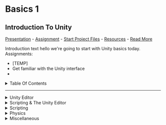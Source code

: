 # Basics 1

## Introduction To Unity

[Presentation]() -
[Assignment]() -
[Start Project Files]() -
[Resources]() - 
[Read More]()

Introduction text hello we're going to start with Unity basics today.
Assignments:
- [TEMP]
- Get familiar with the Unity interface
- 

<details>
<summary> Table Of Contents </summary>

- [Basics 1](#basics-1)
  - [Introduction To Unity](#introduction-to-unity)
    - [Project view](#project-view)
    - [Scene view](#scene-view)
    - [Hierarchy](#hierarchy)
    - [Game view](#game-view)
    - [Inspector](#inspector)
    - [Console](#console)
    - [Layers](#layers)
      - [Package Manager](#package-manager)
      - [Services](#services)
      - [Rendering -\> Lighting](#rendering---lighting)
      - [Animation \& Animator](#animation--animator)
      - [Audio Mixer](#audio-mixer)
      - [Profiler](#profiler)
      - [AI -\> Navigation](#ai---navigation)
  - [Scripting \& The Unity Editor](#scripting--the-unity-editor)
    - [Public variables](#public-variables)
    - [Using Pre-made scripts](#using-pre-made-scripts)
    - [Prefabs and instances](#prefabs-and-instances)
    - [Sprites](#sprites)
    - [Sounds](#sounds)
  - [Scripting](#scripting)
    - [Script order of execution](#script-order-of-execution)
    - [Unity's built-in functions/methods](#unitys-built-in-functionsmethods)
    - [How scripts talk to each other](#how-scripts-talk-to-each-other)
  - [Physics](#physics)
    - [Raycasting](#raycasting)
    - [AddForce](#addforce)
    - [Velocity](#velocity)
    - [Checking Collisions](#checking-collisions)
    - [Physics Tips](#physics-tips)
      - [Use FixedUpdate](#use-fixedupdate)
      - [Move the RigidBody, not the Transform](#move-the-rigidbody-not-the-transform)
  - [Miscellaneous](#miscellaneous)
    - [Play mode edits = lose changes](#play-mode-edits--lose-changes)
    - [Transform](#transform)
    - [Instantiate](#instantiate)
    - [Input (GetAxis basic)](#input-getaxis-basic)
    - [Input (InputSystem)](#input-inputsystem)
    - [GameManager (?)](#gamemanager-)

</details>

---

<details>
<summary> Unity Editor</summary>

<blockquote>
<details>
<summary> Default windows</summary>

### Project view
![](../img/basics1/project.png)
### Scene view
![](../img/basics1/scene.png)
### Hierarchy
![](../img/basics1/hierarchy.png)
### Game view
![](../img/basics1/game.png)
![](../img/basics1/game2.png)
### Inspector
![](../img/basics1/inspector.png)
### Console
![](../img/basics1/console.png)
### Layers
![](../img/basics1/layers-inspector.png)
![](../img/basics1/layers.png)
</details>

<details>
<summary> Non-default windows</summary>

#### Package Manager
![](../img/basics1/packagemanager.png)
#### Services
![](../img/basics1/services.png)
#### Rendering -> Lighting
![](../img/basics1/lighting.png)
#### Animation & Animator
![](../img/basics1/animation.png)
![](../img/basics1/animation.png)
![](../img/basics1/animation2.png)
![](../img/basics1/animation3.png)
![](../img/basics1/animation4.png)
![](../img/basics1/animator-inspector.png)
![](../img/basics1/animator.png)
![](../img/basics1/animator2.png)
![](../img/basics1/animator3.png)
#### Audio Mixer
![](../img/basics1/audiomixer.png)
#### Profiler
![](../img/basics1/profiler.png)
![](../img/basics1/profiler-hierarchy.png)
![](../img/basics1/profiler-rawhierarchy.png)
![](../img/basics1/profiler-views.png)
#### AI -> Navigation
![](../img/basics1/navigation-bake.png)
![](../img/basics1/navigation-object.png)
</details>
</blockquote>

</details>

<details>
<summary> Scripting & The Unity Editor </summary>

## Scripting & The Unity Editor
### Public variables
<blockquote>
Reference any component/script/gameobject by making a public variable and dragging in the scene-object containing that component
</blockquote>
<br>

![](../img/basics1/publicvars.gif)
### Using Pre-made scripts
<blockquote>
(Re-)use scripts on multiple objects. This is one of the reasons it's good to have multiple, separate scripts on one object. For example, one for tracking health/damage, one for movement patterns, and a separate script for handling graphics, etc.
</blockquote>
<br>

![](../img/basics1/premadescripts.gif)

### Prefabs and instances

<blockquote>
Drag a prefab into the Scene/Hierarchy view to create an instance, or create an instance through code by using 

```csharp
GameObject newGameObject = Instantiate(prefabReference); 
```


!Important! Notice the difference between:
- editing a prefab (found in Project view), which is a physical file on your harddrive, which alters all unmodified instances of that prefab
- editing an instance of a prefab, which ONLY affects that one instance but has no relation to the rest
- editing a prefab when an instance has been modified. The prefab is the "origin" file, and should affect all instances in the scene, EXCEPT for when these instances have been modified.  

</blockquote>
<br>

![](../img/basics1/prefabsinstances.gif)

### Sprites

<blockquote>
Quick tip to work with spritesheets and animations:
When sprites are sliced (Sprite Mode: Multiple), drag the file into the Scene view and Unity will ask you to auto-generate an Animator Contoller and an animation clip (file) for you.
</blockquote>
<br>

![](../img/basics1/sprites.gif)

### Sounds


</details>

<details>
<summary> Scripting </summary>

## Scripting
### Script order of execution

[Unity Manual: Script Execution Order](https://docs.unity3d.com/Manual/ExecutionOrder.html)
[![Unity Script Execution Order](../img/basics1/scriptorder.png)](https://docs.unity3d.com/Manual/ExecutionOrder.html)

### Unity's built-in functions/methods



### How scripts talk to each other

</details>

<details>
<summary> Physics </summary>

## Physics
### Raycasting
### AddForce
### Velocity
### Checking Collisions
### Physics Tips
#### Use FixedUpdate
#### Move the RigidBody, not the Transform

</details>

<details>
<summary> Miscellaneous </summary>

## Miscellaneous
### Play mode edits = lose changes
### Transform
### Instantiate
### Input (GetAxis basic)
### Input (InputSystem)
### GameManager (?)

</details>